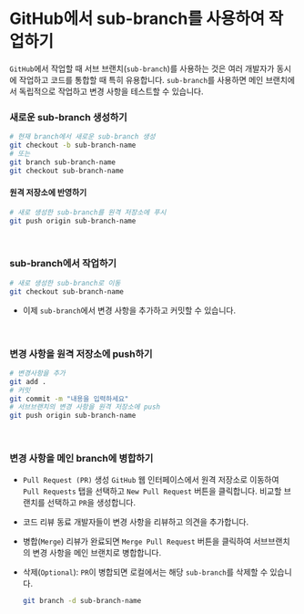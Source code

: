 # GitHub에서 sub-branch를 사용하여 작업하기

`GitHub`에서 작업할 때 서브 브랜치(`sub-branch`)를 사용하는 것은 여러 개발자가 동시에 작업하고 코드를 통합할 때 특히 유용합니다. `sub-branch`를 사용하면 메인 브랜치에서 독립적으로 작업하고 변경 사항을 테스트할 수 있습니다.

### 새로운 sub-branch 생성하기

```bash
# 현재 branch에서 새로운 sub-branch 생성
git checkout -b sub-branch-name
# 또는
git branch sub-branch-name
git checkout sub-branch-name
```

#### 원격 저장소에 반영하기

```bash
# 새로 생성한 sub-branch를 원격 저장소에 푸시
git push origin sub-branch-name
```

<br>

### sub-branch에서 작업하기

```bash
# 새로 생성한 sub-branch로 이동
git checkout sub-branch-name
```

- 이제 `sub-branch`에서 변경 사항을 추가하고 커밋할 수 있습니다.

<br>

### 변경 사항을 원격 저장소에 push하기

```bash
# 변경사항을 추가
git add .
# 커밋
git commit -m "내용을 입력하세요"
# 서브브랜치의 변경 사항을 원격 저장소에 push
git push origin sub-branch-name
```

<br>

### 변경 사항을 메인 branch에 병합하기

- `Pull Request (PR)` 생성
`GitHub` 웹 인터페이스에서 원격 저장소로 이동하여 `Pull Requests` 탭을 선택하고 `New Pull Request` 버튼을 클릭합니다. 비교할 브랜치를 선택하고 `PR`을 생성합니다.

- 코드 리뷰
동료 개발자들이 변경 사항을 리뷰하고 의견을 추가합니다.

- 병합(`Merge`)
리뷰가 완료되면 `Merge Pull Request` 버튼을 클릭하여 서브브랜치의 변경 사항을 메인 브랜치로 병합합니다.

- 삭제(`Optional`):
`PR`이 병합되면 로컬에서는 해당 `sub-branch`를 삭제할 수 있습니다.

    ```bash
    git branch -d sub-branch-name
    ```
